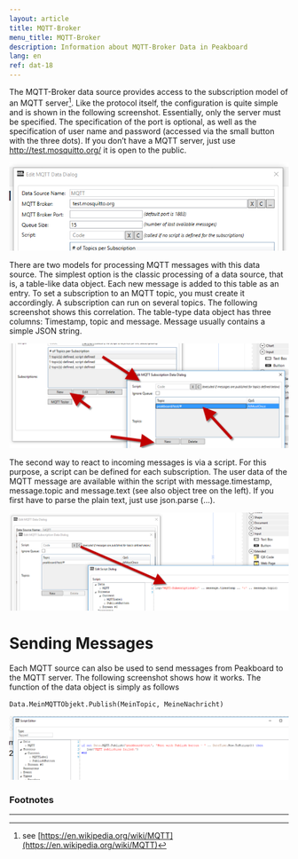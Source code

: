 ```yaml
---
layout: article
title: MQTT-Broker
menu_title: MQTT-Broker
description: Information about MQTT-Broker Data in Peakboard
lang: en
ref: dat-18
---
```

The MQTT-Broker data source provides access to the subscription model of an MQTT server[^1]. Like the protocol itself, the configuration is quite simple and is shown in the following screenshot. Essentially, only the server must be specified. The specification of the port is optional, as well as the specification of user name and password (accessed via the small button with the three dots). If you don’t have a MQTT server, just use http://test.mosquitto.org/ it is open to the public.

![image_1](/assets/images/Data_Sources/MQTT-Broker/DatenquellenMQTT01.png)

There are two models for processing MQTT messages with this data source. The simplest option is the classic processing of a data source, that is, a table-like data object. Each new message is added to this table as an entry. To set a subscription to an MQTT topic, you must create it accordingly. A subscription can run on several topics. The following screenshot shows this correlation. The table-type data object has three columns: Timestamp, topic and message. Message usually contains a simple JSON string.

![image_1](/assets/images/Data_Sources/MQTT-Broker/DatenquellenMQTT02.png)

The second way to react to incoming messages is via a script. For this purpose, a script can be defined for each subscription. The user data of the MQTT message are available within the script with message.timestamp, message.topic and message.text (see also object tree on the left). If you first have to parse the plain text, just use json.parse (…).

![image_1](/assets/images/Data_Sources/MQTT-Broker/DatenquellenMQTT03.png)

# Sending Messages

Each MQTT source can also be used to send messages from Peakboard to the MQTT server. The following screenshot shows how it works. The function of the data object is simply as follows

```
Data.MeinMQTTObjekt.Publish(MeinTopic, MeineNachricht)
```

![image_1](/assets/images/Data_Sources/MQTT-Broker/DatenquellenMQTT04.png)

### Footnotes
---------
[^1]:
	see [https://en.wikipedia.org/wiki/MQTT](https://en.wikipedia.org/wiki/MQTT)
